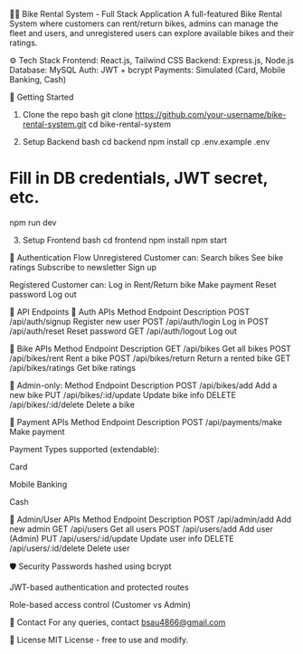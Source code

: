 <!-- # bike-rental-service
First of all, if you are getting the code from zip file that means all the packages and modules are already installed and
you just need to install nodejs in your pc and you are good to go. After opening the code, you need to open the terminal. 
then for running frontend you need to access the client from your terminal by using (cd) command.
after accessing the client file you need to run a command that is "npm start" and boom your frontend development server will be started.
Now for starting backend server, you just need to access server file from the command just like before and then run a command "nodemon server.js" 
and the backend server will be started.

Now, if you are gettin only the code files without preinstalled packages and modules then you need to run a command "npm install" in client 
and this will install all the packages for frontend. -->
🚴‍♂️ Bike Rental System - Full Stack Application
A full-featured Bike Rental System where customers can rent/return bikes, admins can manage the fleet and users, and unregistered users can explore available bikes and their ratings.

⚙️ Tech Stack
Frontend: React.js, Tailwind CSS
Backend: Express.js, Node.js
Database: MySQL
Auth: JWT + bcrypt
Payments: Simulated (Card, Mobile Banking, Cash)

🚀 Getting Started
1. Clone the repo
bash
git clone https://github.com/your-username/bike-rental-system.git
cd bike-rental-system

2. Setup Backend
bash
cd backend
npm install
cp .env.example .env
# Fill in DB credentials, JWT secret, etc.
npm run dev

3. Setup Frontend
bash
cd frontend
npm install
npm start

🔐 Authentication Flow
Unregistered Customer can:
Search bikes
See bike ratings
Subscribe to newsletter
Sign up


Registered Customer can:
Log in
Rent/Return bike
Make payment
Reset password
Log out


<!-- Admin can:
Add/Update/Delete bikes
Add/Update/Delete users -->


📡 API Endpoints
🔸 Auth APIs
Method	Endpoint	        Description
POST	/api/auth/signup	Register new user
POST	/api/auth/login	    Log in
POST	/api/auth/reset	    Reset password
GET	    /api/auth/logout	Log out

🔸 Bike APIs
Method	Endpoint	        Description
GET	    /api/bikes	        Get all bikes
POST	/api/bikes/rent	    Rent a bike
POST	/api/bikes/return	Return a rented bike
GET	    /api/bikes/ratings	Get bike ratings

🔐 Admin-only:
 Method   Endpoint               Description 
 POST     /api/bikes/add         Add a new bike 
 PUT      /api/bikes/:id/update  Update bike info 
 DELETE   /api/bikes/:id/delete  Delete a bike 

🔸 Payment APIs
Method	Endpoint	        Description
POST	/api/payments/make	Make payment

Payment Types supported (extendable):

Card

Mobile Banking

Cash

🔸 Admin/User APIs
Method	 Endpoint	            Description
POST	/api/admin/add      	Add new admin
GET	    /api/users	            Get all users
POST	/api/users/add	        Add user (Admin)
PUT	    /api/users/:id/update	Update user info
DELETE	/api/users/:id/delete	Delete user



🛡️ Security
Passwords hashed using bcrypt

JWT-based authentication and protected routes

Role-based access control (Customer vs Admin)

📧 Contact
For any queries, contact bsau4866@gmail.com

📝 License
MIT License - free to use and modify.
